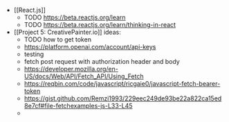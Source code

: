 - [[React.js]]
	- TODO https://beta.reactjs.org/learn
	- TODO https://beta.reactjs.org/learn/thinking-in-react
- [[Project 5: CreativePainter.io]] ideas:
	- TODO how to get token
	- https://platform.openai.com/account/api-keys
	- testing
	- fetch post request with authorization header and body
	- https://developer.mozilla.org/en-US/docs/Web/API/Fetch_API/Using_Fetch
	- https://reqbin.com/code/javascript/ricgaie0/javascript-fetch-bearer-token
	- https://gist.github.com/Remzi1993/229eec249de93be22a822ca15ed8e7cf#file-fetchexamples-js-L33-L45
	-